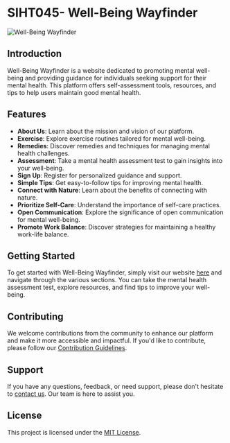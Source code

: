 # SIHT045- Well-Being Wayfinder

![Well-Being Wayfinder](https://i.pinimg.com/originals/04/1b/51/041b5101676c522da800dd53c9448325.png)

## Introduction

Well-Being Wayfinder is a website dedicated to promoting mental well-being and providing guidance for individuals seeking support for their mental health. This platform offers self-assessment tools, resources, and tips to help users maintain good mental health.

## Features

- **About Us**: Learn about the mission and vision of our platform.
- **Exercise**: Explore exercise routines tailored for mental well-being.
- **Remedies**: Discover remedies and techniques for managing mental health challenges.
- **Assessment**: Take a mental health assessment test to gain insights into your well-being.
- **Sign Up**: Register for personalized guidance and support.
- **Simple Tips**: Get easy-to-follow tips for improving mental health.
- **Connect with Nature**: Learn about the benefits of connecting with nature.
- **Prioritize Self-Care**: Understand the importance of self-care practices.
- **Open Communication**: Explore the significance of open communication for mental well-being.
- **Promote Work Balance**: Discover strategies for maintaining a healthy work-life balance.

## Getting Started

To get started with Well-Being Wayfinder, simply visit our website [here](#) and navigate through the various sections. You can take the mental health assessment test, explore resources, and find tips to improve your well-being.

## Contributing

We welcome contributions from the community to enhance our platform and make it more accessible and impactful. If you'd like to contribute, please follow our [Contribution Guidelines](CONTRIBUTING.md).

## Support

If you have any questions, feedback, or need support, please don't hesitate to [contact us](mailto:info@wellbeingwayfinder.com). Our team is here to assist you.

## License

This project is licensed under the [MIT License](LICENSE).

